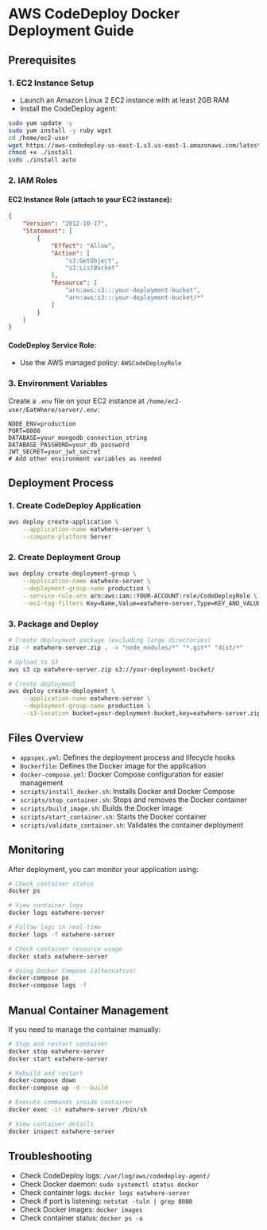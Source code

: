 # AWS CodeDeploy Docker Deployment Guide

## Prerequisites

### 1. EC2 Instance Setup
- Launch an Amazon Linux 2 EC2 instance with at least 2GB RAM
- Install the CodeDeploy agent:
```bash
sudo yum update -y
sudo yum install -y ruby wget
cd /home/ec2-user
wget https://aws-codedeploy-us-east-1.s3.us-east-1.amazonaws.com/latest/install
chmod +x ./install
sudo ./install auto
```

### 2. IAM Roles

#### EC2 Instance Role (attach to your EC2 instance):
```json
{
    "Version": "2012-10-17",
    "Statement": [
        {
            "Effect": "Allow",
            "Action": [
                "s3:GetObject",
                "s3:ListBucket"
            ],
            "Resource": [
                "arn:aws:s3:::your-deployment-bucket",
                "arn:aws:s3:::your-deployment-bucket/*"
            ]
        }
    ]
}
```

#### CodeDeploy Service Role:
- Use the AWS managed policy: `AWSCodeDeployRole`

### 3. Environment Variables
Create a `.env` file on your EC2 instance at `/home/ec2-user/EatWhere/server/.env`:
```
NODE_ENV=production
PORT=8080
DATABASE=your_mongodb_connection_string
DATABASE_PASSWORD=your_db_password
JWT_SECRET=your_jwt_secret
# Add other environment variables as needed
```

## Deployment Process

### 1. Create CodeDeploy Application
```bash
aws deploy create-application \
    --application-name eatwhere-server \
    --compute-platform Server
```

### 2. Create Deployment Group
```bash
aws deploy create-deployment-group \
    --application-name eatwhere-server \
    --deployment-group-name production \
    --service-role-arn arn:aws:iam::YOUR-ACCOUNT:role/CodeDeployRole \
    --ec2-tag-filters Key=Name,Value=eatwhere-server,Type=KEY_AND_VALUE
```

### 3. Package and Deploy
```bash
# Create deployment package (excluding large directories)
zip -r eatwhere-server.zip . -x "node_modules/*" "*.git*" "dist/*"

# Upload to S3
aws s3 cp eatwhere-server.zip s3://your-deployment-bucket/

# Create deployment
aws deploy create-deployment \
    --application-name eatwhere-server \
    --deployment-group-name production \
    --s3-location bucket=your-deployment-bucket,key=eatwhere-server.zip,bundleType=zip
```

## Files Overview

- `appspec.yml`: Defines the deployment process and lifecycle hooks
- `Dockerfile`: Defines the Docker image for the application
- `docker-compose.yml`: Docker Compose configuration for easier management
- `scripts/install_docker.sh`: Installs Docker and Docker Compose
- `scripts/stop_container.sh`: Stops and removes the Docker container
- `scripts/build_image.sh`: Builds the Docker image
- `scripts/start_container.sh`: Starts the Docker container
- `scripts/validate_container.sh`: Validates the container deployment

## Monitoring

After deployment, you can monitor your application using:
```bash
# Check container status
docker ps

# View container logs
docker logs eatwhere-server

# Follow logs in real-time
docker logs -f eatwhere-server

# Check container resource usage
docker stats eatwhere-server

# Using Docker Compose (alternative)
docker-compose ps
docker-compose logs -f
```

## Manual Container Management

If you need to manage the container manually:
```bash
# Stop and restart container
docker stop eatwhere-server
docker start eatwhere-server

# Rebuild and restart
docker-compose down
docker-compose up -d --build

# Execute commands inside container
docker exec -it eatwhere-server /bin/sh

# View container details
docker inspect eatwhere-server
```

## Troubleshooting

- Check CodeDeploy logs: `/var/log/aws/codedeploy-agent/`
- Check Docker daemon: `sudo systemctl status docker`
- Check container logs: `docker logs eatwhere-server`
- Check if port is listening: `netstat -tuln | grep 8080`
- Check Docker images: `docker images`
- Check container status: `docker ps -a`
